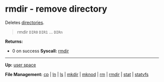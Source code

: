 # rmdir - remove directory

Deletes [directories](../../kernel/file_system/directory.md).

> rmdir `DIR0` `DIR1` ... `DIRn`

**Returns:**
- 0 on success
**Syscall:** [rmdir](../../kernel/syscalls/rmdir.md)

---
**Up:** [user space](../userspace.md)

**File Management:** [cp](cp.md) | [ln](ln.md) | [ls](ls.md) | [mkdir](mkdir.md) | [mknod](mknod.md) | [rm](rm.md) | [rmdir](rmdir.md) | [stat](stat.md) | [statvfs](statvfs.md)
